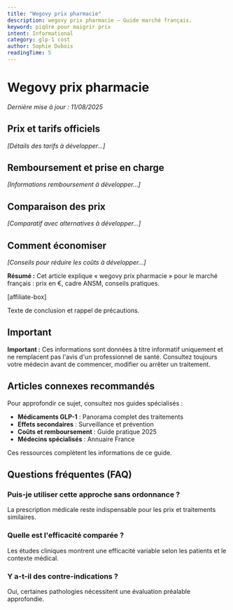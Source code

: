 ```yaml
---
title: "Wegovy prix pharmacie"
description: wegovy prix pharmacie — Guide marché français.
keyword: piqûre pour maigrir prix
intent: Informational
category: glp-1 cost
author: Sophie Dubois
readingTime: 5
---
```



# Wegovy prix pharmacie

*Dernière mise à jour : 11/08/2025*


## Prix et tarifs officiels

*[Détails des tarifs à développer...]*

## Remboursement et prise en charge

*[Informations remboursement à développer...]*

## Comparaison des prix

*[Comparatif avec alternatives à développer...]*

## Comment économiser

*[Conseils pour réduire les coûts à développer...]*


**Résumé :** Cet article explique « wegovy prix pharmacie » pour le marché français : prix en €, cadre ANSM, conseils pratiques.


[affiliate-box]

Texte de conclusion et rappel de précautions.

## Important

**Important :** Ces informations sont données à titre informatif uniquement et ne remplacent pas l'avis d'un professionnel de santé. Consultez toujours votre médecin avant de commencer, modifier ou arrêter un traitement.


## Articles connexes recommandés

Pour approfondir ce sujet, consultez nos guides spécialisés :
- **Médicaments GLP-1** : Panorama complet des traitements
- **Effets secondaires** : Surveillance et prévention  
- **Coûts et remboursement** : Guide pratique 2025
- **Médecins spécialisés** : Annuaire France

Ces ressources complètent les informations de ce guide.

## Questions fréquentes (FAQ)

### Puis-je utiliser cette approche sans ordonnance ?
La prescription médicale reste indispensable pour les prix et traitements similaires.

### Quelle est l'efficacité comparée ?
Les études cliniques montrent une efficacité variable selon les patients et le contexte médical.

### Y a-t-il des contre-indications ?
Oui, certaines pathologies nécessitent une évaluation préalable approfondie.
